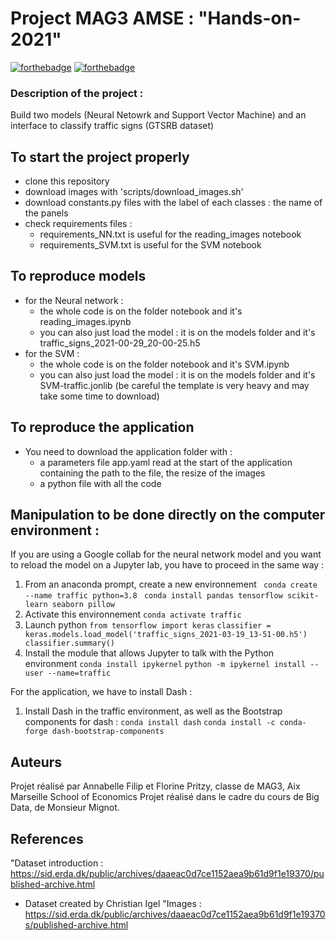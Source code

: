 # Project MAG3 AMSE : "Hands-on-2021"

[![forthebadge](https://forthebadge.com/images/badges/built-with-love.svg)](https://forthebadge.com)      [![forthebadge](https://forthebadge.com/images/badges/made-with-crayons.svg)](https://forthebadge.com)

### Description of the project : 
Build two models (Neural Netowrk and Support Vector Machine) and an interface to classify traffic signs (GTSRB dataset)

## To start the project properly
* clone this repository
* download images with 'scripts/download_images.sh'
* download constants.py files with the label of each classes : the name of the panels
* check requirements files : 
    - requirements_NN.txt is useful for the reading_images notebook
    - requirements_SVM.txt is useful for the SVM notebook


## To reproduce models 
* for the Neural network :
    - the whole code is on the folder notebook and it's reading_images.ipynb
    - you can also just load the model : it is on the models folder and it's traffic_signs_2021-00-29_20-00-25.h5 
* for the SVM : 
    - the whole code is on the folder notebook and it's SVM.ipynb
    - you can also just load the model : it is on the models folder and it's SVM-traffic.jonlib (be careful the template is very heavy and may take some time to download) 


## To reproduce the application 
* You need to download the application folder with :
    - a parameters file app.yaml read at the start of the application containing the path to the file, the resize of the images 
    - a python file with all the code 


## Manipulation to be done directly on the computer environment : 
If you are using a Google collab for the neural network model and you want to reload the model on a Jupyter lab, you have to proceed in the same way : 
1. From an anaconda prompt, create a new environnement 
`` conda create --name traffic python=3.8``
`` conda install pandas tensorflow scikit-learn seaborn pillow``
2. Activate this environnement 
``conda activate traffic``
3. Launch python 
``from tensorflow import keras``
``classifier = keras.models.load_model('traffic_signs_2021-03-19_13-51-00.h5') classifier.summary()`` 
4. Install the module that allows Jupyter to talk with the Python environment
``conda install ipykernel``
``python -m ipykernel install --user --name=traffic``

For the application, we have to install Dash : 
1. Install Dash in the traffic environment, as well as the Bootstrap components for dash :
``conda install dash``
`` conda install -c conda-forge dash-bootstrap-components ``

## Auteurs
Projet réalisé par Annabelle Filip et Florine Pritzy, classe de MAG3, Aix Marseille School of Economics
Projet réalisé dans le cadre du cours de Big Data, de Monsieur Mignot. 

## References 

"Dataset introduction : https://sid.erda.dk/public/archives/daaeac0d7ce1152aea9b61d9f1e19370/published-archive.html
- Dataset created by Christian Igel
"Images : https://sid.erda.dk/public/archives/daaeac0d7ce1152aea9b61d9f1e19370s/published-archive.html

